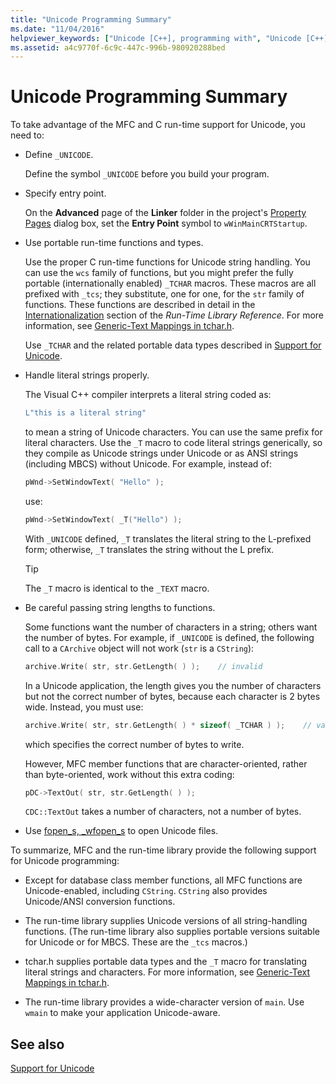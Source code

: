 ```yaml
---
title: "Unicode Programming Summary"
ms.date: "11/04/2016"
helpviewer_keywords: ["Unicode [C++], programming with", "Unicode [C++], MFC and C run-time functions"]
ms.assetid: a4c9770f-6c9c-447c-996b-980920288bed
---
```

# Unicode Programming Summary

To take advantage of the MFC and C run-time support for Unicode, you need to:

- Define `_UNICODE`.

   Define the symbol `_UNICODE` before you build your program.

- Specify entry point.

   On the **Advanced** page of the **Linker** folder in the project's [Property Pages](../build/reference/property-pages-visual-cpp.md) dialog box, set the **Entry Point** symbol to `wWinMainCRTStartup`.

- Use portable run-time functions and types.

   Use the proper C run-time functions for Unicode string handling. You can use the `wcs` family of functions, but you might prefer the fully portable (internationally enabled) `_TCHAR` macros. These macros are all prefixed with `_tcs`; they substitute, one for one, for the `str` family of functions. These functions are described in detail in the [Internationalization](../c-runtime-library/internationalization.md) section of the *Run-Time Library Reference*. For more information, see [Generic-Text Mappings in tchar.h](../text/generic-text-mappings-in-tchar-h.md).

   Use `_TCHAR` and the related portable data types described in [Support for Unicode](../text/support-for-unicode.md).

- Handle literal strings properly.

   The Visual C++ compiler interprets a literal string coded as:

    ```cpp
    L"this is a literal string"
    ```

   to mean a string of Unicode characters. You can use the same prefix for literal characters. Use the `_T` macro to code literal strings generically, so they compile as Unicode strings under Unicode or as ANSI strings (including MBCS) without Unicode. For example, instead of:

    ```cpp
    pWnd->SetWindowText( "Hello" );
    ```

   use:

    ```cpp
    pWnd->SetWindowText( _T("Hello") );
    ```

   With `_UNICODE` defined, `_T` translates the literal string to the L-prefixed form; otherwise, `_T` translates the string without the L prefix.

    > [!TIP]
    >  The `_T` macro is identical to the `_TEXT` macro.

- Be careful passing string lengths to functions.

   Some functions want the number of characters in a string; others want the number of bytes. For example, if `_UNICODE` is defined, the following call to a `CArchive` object will not work (`str` is a `CString`):

    ```cpp
    archive.Write( str, str.GetLength( ) );    // invalid
    ```

   In a Unicode application, the length gives you the number of characters but not the correct number of bytes, because each character is 2 bytes wide. Instead, you must use:

    ```cpp
    archive.Write( str, str.GetLength( ) * sizeof( _TCHAR ) );    // valid
    ```

   which specifies the correct number of bytes to write.

   However, MFC member functions that are character-oriented, rather than byte-oriented, work without this extra coding:

    ```cpp
    pDC->TextOut( str, str.GetLength( ) );
    ```

   `CDC::TextOut` takes a number of characters, not a number of bytes.

- Use [fopen_s, _wfopen_s](../c-runtime-library/reference/fopen-s-wfopen-s.md) to open Unicode files.

To summarize, MFC and the run-time library provide the following support for Unicode programming:

- Except for database class member functions, all MFC functions are Unicode-enabled, including `CString`. `CString` also provides Unicode/ANSI conversion functions.

- The run-time library supplies Unicode versions of all string-handling functions. (The run-time library also supplies portable versions suitable for Unicode or for MBCS. These are the `_tcs` macros.)

- tchar.h supplies portable data types and the `_T` macro for translating literal strings and characters. For more information, see [Generic-Text Mappings in tchar.h](../text/generic-text-mappings-in-tchar-h.md).

- The run-time library provides a wide-character version of `main`. Use `wmain` to make your application Unicode-aware.

## See also

[Support for Unicode](../text/support-for-unicode.md)
